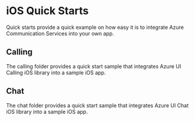 # iOS Quick Starts

Quick starts provide a quick example on how easy it is to integrate Azure Communication Services into your own app.

## Calling

The calling folder provides a quick start sample that integrates Azure UI Calling iOS library into a sample iOS app. 

## Chat

The chat folder provides a quick start sample that integrates Azure UI Chat iOS library into a sample iOS app.
